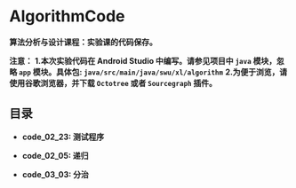# AlgorithmCode

**算法分析与设计课程：实验课的代码保存。**

**注意：**
**1.本次实验代码在 Android Studio 中编写。请参见项目中 `java` 模块，忽略 `app` 模块。具体包: `java/src/main/java/swu/xl/algorithm`**
**2.为便于浏览，请使用谷歌浏览器，并下载 `Octotree` 或者 `Sourcegraph` 插件。**

## 目录

- **code_02_23: 测试程序**

- **code_02_05: 递归**

- **code_03_03: 分治**

